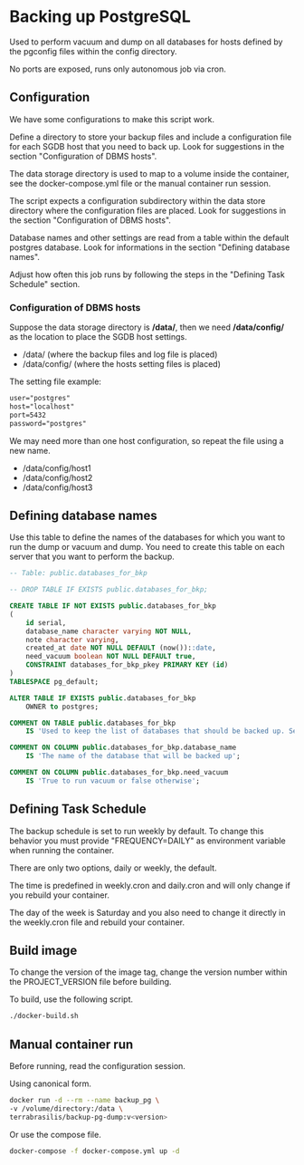 # Backing up PostgreSQL

Used to perform vacuum and dump on all databases for hosts defined by the pgconfig files within the config directory.

No ports are exposed, runs only autonomous job via cron.

## Configuration

We have some configurations to make this script work.

Define a directory to store your backup files and include a configuration file for each SGDB host that you need to back up. Look for suggestions in the section "Configuration of DBMS hosts".

The data storage directory is used to map to a volume inside the container, see the docker-compose.yml file or the manual container run session.

The script expects a configuration subdirectory within the data store directory where the configuration files are placed. Look for suggestions in the section "Configuration of DBMS hosts".

Database names and other settings are read from a table within the default postgres database. Look for informations in the section "Defining database names".

Adjust how often this job runs by following the steps in the "Defining Task Schedule" section.

### Configuration of DBMS hosts

Suppose the data storage directory is **/data/**, then we need **/data/config/** as the location to place the SGDB host settings.

 - /data/ (where the backup files and log file is placed)
 - /data/config/ (where the hosts setting files is placed)

The setting file example:
```txt
user="postgres"
host="localhost"
port=5432
password="postgres"
```

We may need more than one host configuration, so repeat the file using a new name.

 - /data/config/host1
 - /data/config/host2
 - /data/config/host3

## Defining database names

Use this table to define the names of the databases for which you want to run the dump or vacuum and dump.
You need to create this table on each server that you want to perform the backup.

```sql
-- Table: public.databases_for_bkp

-- DROP TABLE IF EXISTS public.databases_for_bkp;

CREATE TABLE IF NOT EXISTS public.databases_for_bkp
(
    id serial,
    database_name character varying NOT NULL,
    note character varying,
    created_at date NOT NULL DEFAULT (now())::date,
    need_vacuum boolean NOT NULL DEFAULT true,
    CONSTRAINT databases_for_bkp_pkey PRIMARY KEY (id)
)
TABLESPACE pg_default;

ALTER TABLE IF EXISTS public.databases_for_bkp
    OWNER to postgres;

COMMENT ON TABLE public.databases_for_bkp
    IS 'Used to keep the list of databases that should be backed up. See the script into "backup-pg-dump" at https://github.com/terrabrasilis/backup-pg-dump.git';

COMMENT ON COLUMN public.databases_for_bkp.database_name
    IS 'The name of the database that will be backed up';

COMMENT ON COLUMN public.databases_for_bkp.need_vacuum
    IS 'True to run vacuum or false otherwise';
```

## Defining Task Schedule

The backup schedule is set to run weekly by default. To change this behavior you must provide "FREQUENCY=DAILY" as environment variable when running the container.

There are only two options, daily or weekly, the default.

The time is predefined in weekly.cron and daily.cron and will only change if you rebuild your container.

The day of the week is Saturday and you also need to change it directly in the weekly.cron file and rebuild your container.

## Build image

To change the version of the image tag, change the version number within the PROJECT_VERSION file before building.

To build, use the following script.
```sh
./docker-build.sh
```

## Manual container run

Before running, read the configuration session.

Using canonical form.
```sh
docker run -d --rm --name backup_pg \
-v /volume/directory:/data \
terrabrasilis/backup-pg-dump:v<version>
```
Or use the compose file.
```sh
docker-compose -f docker-compose.yml up -d
```